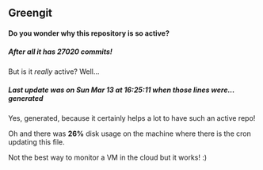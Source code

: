 ## Greengit

#### Do you wonder why this repository is so active?

##### After all it has 27020 commits!

But is it *really* active? Well...

##### Last update was on Sun Mar 13 at 16:25:11 when those lines were... generated

Yes, generated, because it certainly helps a lot to have such an active repo!

Oh and there was **26%** disk usage on the machine
where there is the cron updating this file.

Not the best way to monitor a VM in the cloud but it works! :)
